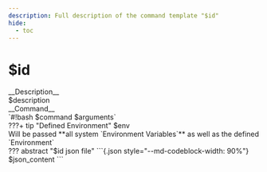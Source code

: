 ```yaml
---
description: Full description of the command template "$id"
hide:
  - toc
---
```

# $id

<div class="tpl_table" markdown>
<div class="tpl_row $has_desc" markdown>
<div class="joined" markdown>
<div class="tpl_head title_cmd" markdown>
__Description__
</div>
<div class="tpl_cell body_cmd" markdown>
$description
</div>
</div>
</div>
<div class="tpl_row" markdown>
<div class="joined" markdown>
<div class="tpl_head title_cmd" markdown>
__Command__
</div>
<div class="tpl_cell body_cmd" markdown>
`#!bash $command $arguments`
</div>
</div>
</div>
<div class="tpl_row $has_env" markdown>
<div class="tpl_cell" markdown>
???+ tip "Defined Environment"
$env
</div>
</div>
<div class="tpl_row $use_sys_env" markdown>
<div class="tpl_head" markdown>
Will be passed **all system `Environment Variables`** as well as the defined `Environment`
</div>
</div>
<div class="tpl_row $has_env" markdown>
<div class="tpl_cell" markdown>
??? abstract "$id json file"
    ```{.json style="--md-codeblock-width: 90%"}
$json_content
    ```
</div>
</div>
</div>